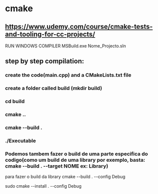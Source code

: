 # cmake
## https://www.udemy.com/course/cmake-tests-and-tooling-for-cc-projects/
RUN WINDOWS COMPILER
MSBuild.exe Nome_Projecto.sln

## step by step compilation:
### create the code(main.cpp) and a CMakeLists.txt file
### create a folder called build (mkdir build)
### cd build
### cmake ..
### cmake --build .
### ./Executable

### Podemos tambem fazer o build de uma parte especifica do codigo(como um build de uma library por exemplo, basta: cmake --build . --target NOME  ex: Library)

para fazer o build da library
cmake --build . --config Debug

sudo cmake --install . --config Debug

